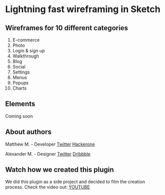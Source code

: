 # Lightning fast wireframing in Sketch

## Wireframes for 10 different categories
1. E-commerce
2. Photo
3. Login & sign up
4. Walkthrough
5. Blog
6. Social
7. Settings
8. Menus
9. Popups
10. Charts

## Elements
Coming soon

## About authors 
Matthew M. - Developer [Twitter](https://twitter.com/killr0x33d) [Hackerone](https://hackerone.com/killr0x33d)

Alexander M. - Designer [Twitter](https://twitter.com/alxquare) [Dribbble](https://dribbble.com/Alxquare)

## Watch how we created this plugin
We did this plugin as a side project and decided to film the creation process. Check the video out: 
[YOUTUBE](https://www.youtube.com/watch?v=1MlwVMMWrTY)
